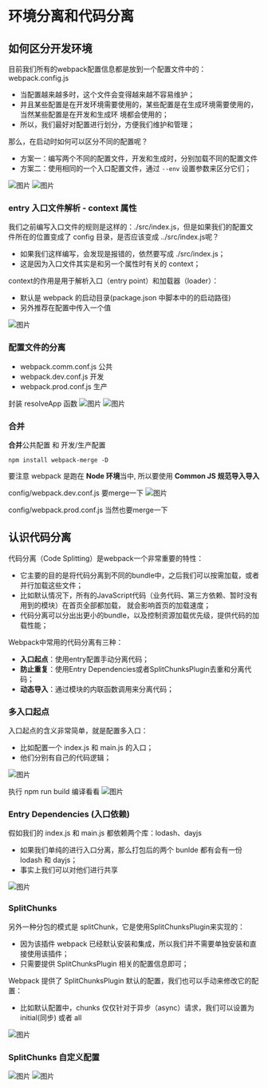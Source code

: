 # 环境分离和代码分离
## 如何区分开发环境
目前我们所有的webpack配置信息都是放到一个配置文件中的：webpack.config.js
* 当配置越来越多时，这个文件会变得越来越不容易维护；
* 并且某些配置是在开发环境需要使用的，某些配置是在生成环境需要使用的，当然某些配置是在开发和生成环
境都会使用的；
* 所以，我们最好对配置进行划分，方便我们维护和管理；

那么，在启动时如何可以区分不同的配置呢？
* 方案一：编写两个不同的配置文件，开发和生成时，分别加载不同的配置文件
* 方案二：使用相同的一个入口配置文件，通过 `--env` 设置参数来区分它们；

![图片](../.vuepress/public/images/qf0.png)
![图片](../.vuepress/public/images/qf1.png)

### entry 入口文件解析 - context 属性
我们之前编写入口文件的规则是这样的：./src/index.js，但是如果我们的配置文件所在的位置变成了 config 目录，是否应该变成 ../src/index.js呢？
* 如果我们这样编写，会发现是报错的，依然要写成 ./src/index.js；
* 这是因为入口文件其实是和另一个属性时有关的 context；

context的作用是用于解析入口（entry point）和加载器（loader）：
* 默认是 webpack 的启动目录(package.json 中脚本中的的启动路径)
* 另外推荐在配置中传入一个值

![图片](../.vuepress/public/images/qf2.png)

### 配置文件的分离
* webpack.comm.conf.js  公共
* webpack.dev.conf.js  开发
* webpack.prod.conf.js  生产

封装 resolveApp 函数
![图片](../.vuepress/public/images/resolveapp1.png)
![图片](../.vuepress/public/images/resolveapp2.png)
### 合并
**合并**公共配置 和 开发/生产配置

```shell
npm install webpack-merge -D
```
要注意 webpack 是跑在 **Node 环境**当中, 所以要使用 **Common JS 规范导入导入**

config/webpack.dev.conf.js 要merge一下
![图片](../.vuepress/public/images/merge1.png)

config/webpack.prod.conf.js 当然也要merge一下

## 认识代码分离
代码分离（Code Splitting）是webpack一个非常重要的特性：
* 它主要的目的是将代码分离到不同的bundle中，之后我们可以按需加载，或者并行加载这些文件；
* 比如默认情况下，所有的JavaScript代码（业务代码、第三方依赖、暂时没有用到的模块）在首页全部都加载，
就会影响首页的加载速度；
* 代码分离可以分出出更小的bundle，以及控制资源加载优先级，提供代码的加载性能；

Webpack中常用的代码分离有三种：
* **入口起点**：使用entry配置手动分离代码；
* **防止重复**：使用Entry Dependencies或者SplitChunksPlugin去重和分离代码；
* **动态导入**：通过模块的内联函数调用来分离代码；

### 多入口起点
入口起点的含义非常简单，就是配置多入口：
* 比如配置一个 index.js 和 main.js 的入口；
* 他们分别有自己的代码逻辑；

![图片](../.vuepress/public/images/ent1.png)

执行 npm run build 编译看看
![图片](../.vuepress/public/images/ent.png)

### Entry Dependencies (入口依赖)
假如我们的 index.js 和 main.js 都依赖两个库：lodash、dayjs
* 如果我们单纯的进行入口分离，那么打包后的两个 bunlde 都有会有一份 lodash 和 dayjs；
* 事实上我们可以对他们进行共享
 
![图片](../.vuepress/public/images/ede1.png)
### SplitChunks
另外一种分包的模式是 splitChunk，它是使用SplitChunksPlugin来实现的：
* 因为该插件 webpack 已经默认安装和集成，所以我们并不需要单独安装和直接使用该插件；
* 只需要提供 SplitChunksPlugin 相关的配置信息即可；

Webpack 提供了 SplitChunksPlugin 默认的配置，我们也可以手动来修改它的配置：
* 比如默认配置中，chunks 仅仅针对于异步（async）请求，我们可以设置为 initial(同步) 或者 all

![图片](../.vuepress/public/images/optimization1.png)

### SplitChunks 自定义配置
![图片](../.vuepress/public/images/splitchunk1.png)
![图片](../.vuepress/public/images/splitchunk2.png)
